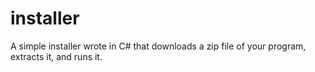 # installer
A simple installer wrote in C# that downloads a zip file of your program, extracts it, and runs it.
